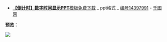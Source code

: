 ﻿- [**【倒计时】数字时间显示PPT**模板免费下载](https://www.58pic.com/newpic/14397991.html) _ ppt格式 _ [编号14397991](https://dl.58pic.com/14397991.html) - [千图网](https://www.58pic.com/)

**预览**：
<p><a href="https://www.58pic.com/newpic/14397991.html" title="数字时间显示PPT">
<img src="https://github.com/taoste/Hello-World/tree/master/Tools/PPT投影演示辅助工具/数字时间显示PPT/center.jpg?raw=true"/></p>
